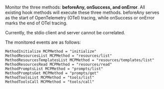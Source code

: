 Monitor the three methods: **beforeAny, onSuccess, and onError**. All existing hook methods will execute these three methods. beforeAny serves as the start of OpenTelemetry (OTel) tracing, while onSuccess or onError marks the end of OTel tracing.

Currently, the stdio client and server cannot be correlated.

The monitored events are as follows:

```
MethodInitialize MCPMethod = "initialize"
MethodResourcesList MCPMethod = "resources/list"
MethodResourcesTemplatesList MCPMethod = "resources/templates/list"
MethodResourcesRead MCPMethod = "resources/read"
MethodPromptsList MCPMethod = "prompts/list"
MethodPromptsGet MCPMethod = "prompts/get"
MethodToolsList MCPMethod = "tools/list"
MethodToolsCall MCPMethod = "tools/call"
```
